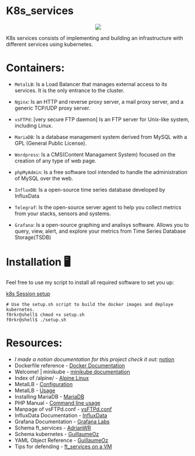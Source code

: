 # K8s_services
<center><img src='https://camo.githubusercontent.com/6171898673c3f84e17e032036cd659446bf105ce6d2923e97a13b4bf3c5d6b4f/68747470733a2f2f64333377756272666b69306c36382e636c6f756466726f6e742e6e65742f656234653431663263626130636263386431313966386430656232626436393335636237386663382f62613764362f696d616765732f636f6d6d756e6974792f6b756265726e657465732d636f6d6d756e6974792d66696e616c2d30322e6a7067'/></center>

K8s services consists of implementing and building an infrastructure with different services using kubernetes.


# Containers:
- ```MetalLB```: Is a Load Balancer that manages external access to its services. It is the only entrance to the cluster.

- ```Nginx```: Is an HTTP and reverse proxy server, a mail proxy server, and a generic TCP/UDP proxy server.

- ```vsFTPd```: [very secure FTP daemon] Is an FTP server for Unix-like system, including Linux.

- ```MariaDB```: Is a database management system derived from MySQL with a GPL (General Public License).

- ```Wordpress```: Is a CMS(Content Managament System) focused on the creation of any type of web page.

- ```phpMyAdmin```: Is a free software tool intended to handle the administration of MySQL over the web.

- ```InfluxDB```: Is a open-source time series database developed by InfluxData

- ```Telegraf```: Is the open-source server agent to help you collect metrics from your stacks, sensors and systems.

- ```Grafana```: Is a open-source graphing and analisys software. Allows you to query, view, alert, and explore your metrics from Time Series Database Storage(TSDB)

# Installation 🖥

Feel free to use my script to install all required software to set you up:

[k8s Session setup](https://github.com/f0rkr/k8s-42-session-setup)

```
# Use the setup.sh script to build the docker images and deploye kubernetes.
f0rkr@shell$ chmod +x setup.sh
f0rkr@shell$ ./setup.sh 
```

# Resources:
   - *I made a notion documentation for this project check it out:* [notion](https://www.notion.so/Docker-k8s-resources-5d89599a520b479e8f18487aa3e537a3)
   - Dockerfile reference - [Docker Documentation](https://docs.docker.com/engine/reference/builder/)
   - Welcome! | minikube - [minikube documentation](https://minikube.sigs.k8s.io/docs/)
   - Index of /alpine/ - [Alpine Linux](https://dl-cdn.alpinelinux.org/alpine/)
   - MetalLB - [Configuration](https://metallb.universe.tf/configuration/)
   - MetalLB - [Usage](https://metallb.universe.tf/usage/)
   - Installing MariaDB - [MariaDB](https://mariadb.com/kb/en/getting-installing-and-upgrading-mariadb/)
   - PHP Manual - [Command line usage](https://www.php.net/manual/en/features.commandline.options.php)
   - Manpage of vsFTPd.conf - [vsFTPd.conf](http://vsftpd.beasts.org/vsftpd_conf.html)
   - InfluxData Documentation - [InfluxData](https://docs.influxdata.com/)
   - Grafana Documentation - [Grafana Labs](https://grafana.com/docs/grafana/latest/)
   - Schema ft_services - [AdrianWR](https://github.com/AdrianWR/ft_services/blob/master/srcs/ft_services.png)
   - Schema kubernetes - [GuillaumeOz](https://github.com/GuillaumeOz/42_Ft_services/blob/master/assets/schema_ft_services.jpg)
   - YAML Object Reference - [GuillaumeOz](https://github.com/GuillaumeOz/42_Ft_services/blob/master/doc/yaml_files.md)
   - Tips for defending - [ft_services on a VM](https://www.notion.so/Ft_services-VM-852d4f9b0d9a42c1a2de921e4a2ac417)

